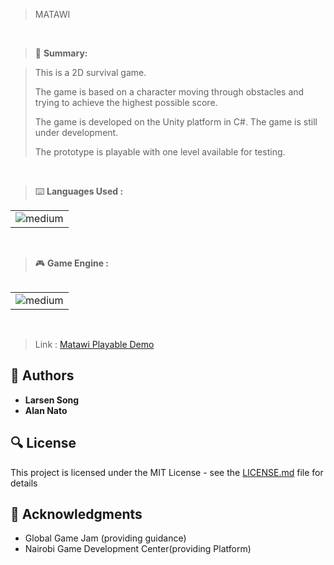> MATAWI

<br>


> 📝 **Summary:**

> This is a 2D survival game.
> 
>The game is based on a character moving through obstacles and trying to achieve the highest possible score.
>
>The game is developed on the Unity platform in C#.
>The game is still under development.
>
>The prototype is playable with one level available for testing.

<br>

> ⌨️ **Languages Used :**

<table>
  <tr>
    <td><img alt="medium" src="https://img.shields.io/badge/C%23-239120?style=for-the-badge&logo=c-sharp&logoColor=white"></td>
  </tr>
  <table>
 
 <br>

> 🎮 **Game Engine :**

<table>
  <tr>
 <td><img alt="medium" src="https://img.shields.io/badge/Unity-100000?style=for-the-badge&logo=unity&logoColor=white"></td>
  </tr>
  <table>
 
 <br>

> Link : <a href="larsensong.itch.io/matawi">Matawi Playable Demo</a>


## :blue_book: Authors
* **Larsen Song** 
* **Alan Nato**

## :mag: License

This project is licensed under the MIT License - see the [LICENSE.md](https://github.com/LarsenSong/Matawi/blob/master/LICENSE.md) file for details



## :mega: Acknowledgments

* Global Game Jam (providing guidance)
* Nairobi Game Development Center(providing Platform)
